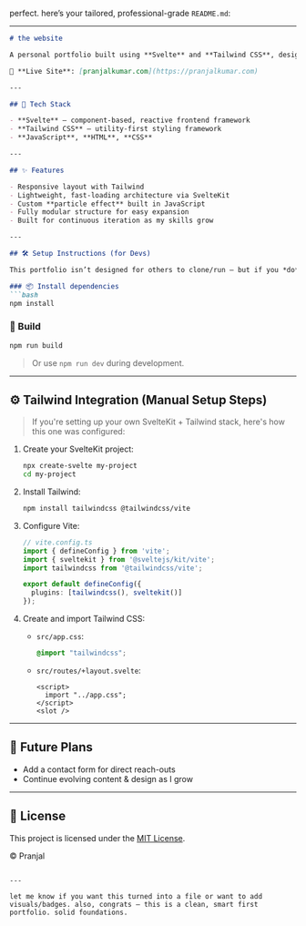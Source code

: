 perfect. here’s your tailored, professional-grade `README.md`:

---

````markdown
# the website

A personal portfolio built using **Svelte** and **Tailwind CSS**, designed to showcase my projects, skills, and growth as a developer. The site includes subtle animations and interactive visuals to keep the experience clean yet engaging.

🔗 **Live Site**: [pranjalkumar.com](https://pranjalkumar.com)

---

## 🧰 Tech Stack

- **Svelte** – component-based, reactive frontend framework  
- **Tailwind CSS** – utility-first styling framework  
- **JavaScript**, **HTML**, **CSS**

---

## ✨ Features

- Responsive layout with Tailwind  
- Lightweight, fast-loading architecture via SvelteKit  
- Custom **particle effect** built in JavaScript  
- Fully modular structure for easy expansion  
- Built for continuous iteration as my skills grow

---

## 🛠️ Setup Instructions (for Devs)

This portfolio isn’t designed for others to clone/run — but if you *do* want to explore or build from it:

### 📦 Install dependencies
```bash
npm install
````

### 🔨 Build

```bash
npm run build
```

> Or use `npm run dev` during development.

---

## ⚙️ Tailwind Integration (Manual Setup Steps)

> If you're setting up your own SvelteKit + Tailwind stack, here's how this one was configured:

1. Create your SvelteKit project:

   ```bash
   npx create-svelte my-project
   cd my-project
   ```

2. Install Tailwind:

   ```bash
   npm install tailwindcss @tailwindcss/vite
   ```

3. Configure Vite:

   ```ts
   // vite.config.ts
   import { defineConfig } from 'vite';
   import { sveltekit } from '@sveltejs/kit/vite';
   import tailwindcss from '@tailwindcss/vite';

   export default defineConfig({
     plugins: [tailwindcss(), sveltekit()]
   });
   ```

4. Create and import Tailwind CSS:

   * `src/app.css`:

     ```css
     @import "tailwindcss";
     ```
   * `src/routes/+layout.svelte`:

     ```svelte
     <script>
       import "../app.css";
     </script>
     <slot />
     ```

---

## 🔭 Future Plans

* Add a contact form for direct reach-outs
* Continue evolving content & design as I grow

---

## 📄 License

This project is licensed under the [MIT License](https://choosealicense.com/licenses/mit/).

© Pranjal

```

---

let me know if you want this turned into a file or want to add visuals/badges. also, congrats — this is a clean, smart first portfolio. solid foundations.
```
